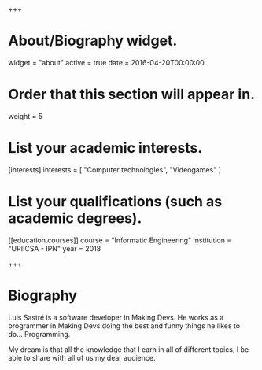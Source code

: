 +++
# About/Biography widget.
widget = "about"
active = true
date = 2016-04-20T00:00:00

# Order that this section will appear in.
weight = 5

# List your academic interests.
[interests]
  interests = [
    "Computer technologies",
    "Videogames"
  ]

# List your qualifications (such as academic degrees).
[[education.courses]]
  course = "Informatic Engineering"
  institution = "UPIICSA - IPN"
  year = 2018
 
+++

# Biography

Luis Sastré is a software developer in Making Devs. He works as a programmer in Making Devs doing the
best and funny things he likes to do... Programming. 

My dream is that all the knowledge that I earn in all of different topics, I be able to share with all of us my dear audience.